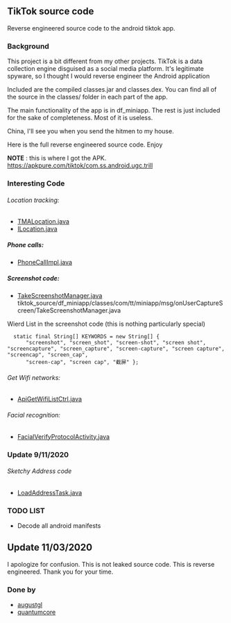 ## TikTok source code

Reverse engineered source code to the android tiktok app.

### Background

This project is a bit different from my other projects. TikTok is a data collection engine disguised as a social media platform. It's legitimate spyware, so I thought I would reverse engineer the Android application

Included are the compiled classes.jar and classes.dex. You can find all of the source in the classes/ folder in each part of the app.

The main functionality of the app is in df_miniapp. The rest is just included for the sake of completeness. Most of it is useless. 

China, I'll see you when you send the hitmen to my house.

Here is the full reverse engineered source code. Enjoy


**NOTE** : this is where I got the APK. https://apkpure.com/tiktok/com.ss.android.ugc.trill

### Interesting Code

###### Location tracking: 
- [TMALocation.java](https://github.com/autorepoarchive/tiktok_source/blob/master/df_miniapp/classes/com/tt/miniapp/maplocate/TMALocation.java)
- [ILocation.java](https://github.com/autorepoarchive/tiktok_source/blob/master/df_miniapp/classes/com/tt/miniapp/maplocate/ILocator.java)

##### Phone calls:
- [PhoneCallImpl.java](https://github.com/autorepoarchive/tiktok_source/blob/master/df_miniapp/classes/com/tt/miniapp/call/PhoneCallImpl.java)

##### Screenshot code:
- [TakeScreenshotManager.java](https://github.com/autorepoarchive/tiktok_source/blob/master/df_miniapp/classes/com/tt/miniapp/msg/onUserCaptureScreen/TakeScreenshotManager.java)
tiktok_source/df_miniapp/classes/com/tt/miniapp/msg/onUserCaptureScreen/TakeScreenshotManager.java

Wierd List in the screenshot code (this is nothing particularly special)
```
  static final String[] KEYWORDS = new String[] { 
      "screenshot", "screen_shot", "screen-shot", "screen shot", "screencapture", "screen_capture", "screen-capture", "screen capture", "screencap", "screen_cap", 
      "screen-cap", "screen cap", "截屏" };
```

###### Get Wifi networks:
- [ApiGetWifiListCtrl.java](https://github.com/autorepoarchive/tiktok_source/blob/master/df_miniapp/classes/com/tt/miniapp/msg/wifi/ApiGetWifiListCtrl.java)

###### Facial recognition:
- [FacialVerifyProtocolActivity.java](https://github.com/autorepoarchive/tiktok_source/blob/master/df_miniapp/classes/com/tt/miniapp/facialverify/FacialVerifyProtocolActivity.java)

### Update 9/11/2020

###### Sketchy Address code
- [LoadAddressTask.java](https://github.com/autorepoarchive/tiktok_source/blob/master/df_miniapp/classes/com/tt/miniapp/address/LoadAddressTask.java)


### TODO LIST
- Decode all android manifests

## Update 11/03/2020
I apologize for confusion. This is not leaked source code. This is reverse engineered. Thank you for your time.

### Done by
- [augustgl](https://github.com/augustgl)
- [quantumcore](https://github.com/quantumcore)

 
